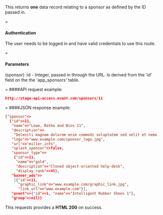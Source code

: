 <!-- --- title: GET /sponsors/:id -->

This returns **one** data record relating to a sponsor as defined by the ID passed in.

=
#### Authentication

The user needs to be logged in and have valid credentials to use this route.

=
#### Parameters

(sponsor) :id - Integer, passed in through the URL. Is derived from the 'id' field on the the 'app_sponsors' table.

=
####API request example:
```json
http://stage-api-access.evant.com/sponsors/11
```

=
####JSON response example:

```json
{"sponsor"=>
  {"id"=>11,
   "name"=>"Lowe, Ratke and Bins 11",
   "description"=>
    "Deleniti magnam dolorem enim commodi voluptatem sed velit et nemo.",
   "logo"=>"www.example.com/sponsor_logo.jpg",
   "url"=>"miller.info",
   "splash_sponsor"=>false,
   "sponsor_type"=>
    {"id"=>11,
     "name"=>"gold",
     "description"=>"Cloned object-oriented help-desk",
     "display_rank"=>45},
   "banner_ads"=>
    [{"id"=>11,
      "graphic_link"=>"www.example.com/graphic_link.jpg",
      "link_url"=>"www.example.com"}],
   "event"=>{"id"=>1, "name"=>"Intelligent Rubber Shoes 1"},
   "group"=>nil}}
```

This requests provides a <strong>HTML 200</strong> on success.